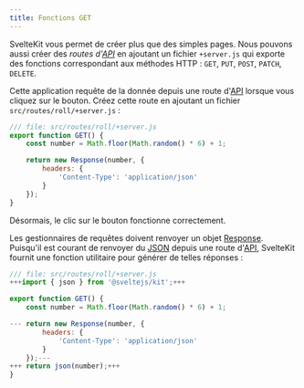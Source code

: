 ```yaml
---
title: Fonctions GET
---
```


SvelteKit vous permet de créer plus que des simples pages. Nous pouvons aussi créer des _routes d'<span class="vo">[API](SVELTE_SITE_URL/docs/development#api)</span>_ en ajoutant un fichier `+server.js` qui exporte des fonctions correspondant aux méthodes HTTP : `GET`, `PUT`, `POST`, `PATCH`, `DELETE`.

Cette application requête de la donnée depuis une route d'<span class="vo">[API](SVELTE_SITE_URL/docs/development#api)</span> lorsque vous cliquez sur le bouton. Créez cette route en ajoutant un fichier `src/routes/roll/+server.js` :

```js
/// file: src/routes/roll/+server.js
export function GET() {
	const number = Math.floor(Math.random() * 6) + 1;

	return new Response(number, {
		headers: {
			'Content-Type': 'application/json'
		}
	});
}
```

Désormais, le clic sur le bouton fonctionne correctement.

Les gestionnaires de requêtes doivent renvoyer un objet [Response](https://developer.mozilla.org/fr/docs/Web/API/Response/Response). Puisqu'il est courant de renvoyer du <span class="vo">[JSON](SVELTE_SITE_URL/docs/web#json)</span> depuis une route d'<span class="vo">[API](SVELTE_SITE_URL/docs/development#api)</span>, SvelteKit fournit une fonction utilitaire pour générer de telles réponses :

```js
/// file: src/routes/roll/+server.js
+++import { json } from '@sveltejs/kit';+++

export function GET() {
	const number = Math.floor(Math.random() * 6) + 1;

---	return new Response(number, {
		headers: {
			'Content-Type': 'application/json'
		}
	});---
+++	return json(number);+++
}
```
